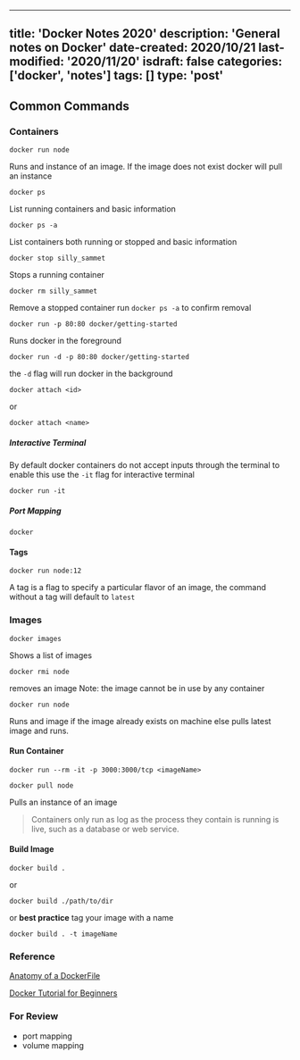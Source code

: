 
---
title: 'Docker Notes 2020'
description: 'General notes on Docker'
date-created: 2020/10/21
last-modified: '2020/11/20'
isdraft: false
categories: ['docker', 'notes']
tags: []
type: 'post'
---

## Common Commands 

### Containers 

```shell
docker run node 
```
Runs and instance of an image. If the image does not exist docker will pull an instance 

```shell 
docker ps
```
List running containers and basic information
 
 ```shell 
docker ps -a 
```
List containers both running or stopped and basic information 

```shell 
docker stop silly_sammet
```
Stops a running container 

```shell
docker rm silly_sammet
```
Remove a stopped container run `docker ps -a` to confirm removal 

```shell
docker run -p 80:80 docker/getting-started
```
Runs docker in the foreground 

```shell
docker run -d -p 80:80 docker/getting-started
```
the `-d` flag will run docker in the background 

```shell
docker attach <id> 
```
or 

```shell
docker attach <name> 
```

##### Interactive Terminal

By default docker containers do not accept inputs through the terminal to enable this use the `-it` flag for interactive terminal

```shell
docker run -it
```

##### Port Mapping

```shell
docker 
```

#### Tags 

```shell
docker run node:12
```
A tag is a flag to specify a particular flavor of an image, the command without a tag will default to `latest` 




### Images

```shell
docker images 
```
Shows a list of images

```shell
docker rmi node
```
removes an image Note: the image cannot be in use by any container

```shell 
docker run node
```
Runs and image if the image already exists on machine else pulls latest image and runs. 

#### Run Container 

```shell
docker run --rm -it -p 3000:3000/tcp <imageName>
```


```shell 
docker pull node
```
Pulls an instance of an image 


> Containers only run as log as the process they contain is running is live, such as a database or web service.

#### Build Image 

```shell
docker build .
```
or 
```shell
docker build ./path/to/dir
```
or __best practice__ tag your image with a name
```shell
docker build . -t imageName
```

### Reference 

[Anatomy of a DockerFile](https://gist.github.com/adamveld12/4815792fadf119ef41bd)

[Docker Tutorial for Beginners](https://www.youtube.com/watch?v=fqMOX6JJhGo)

### For Review 

- port mapping 
- volume mapping
